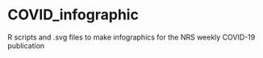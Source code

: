 # COVID_infographic
R scripts and .svg files to make infographics for the NRS weekly COVID-19 publication
